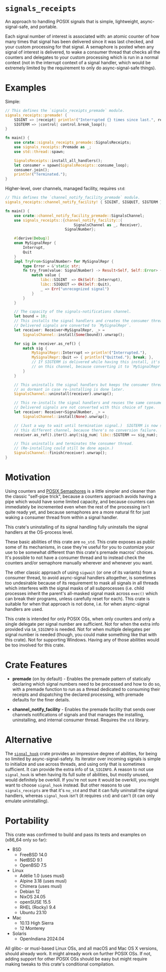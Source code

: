 # `signals_receipts`

An approach to handling POSIX signals that is simple, lightweight, async-signal-safe, and
portable.

Each signal number of interest is associated with: an atomic counter of how many times that signal
has been delivered since it was last checked, and your custom processing for that signal.  A
semaphore is posted when any signal of interest is delivered, to wake a consumer thread that
checks all the counters and delegates to your custom processing which is run in a normal context
(not in the interrupt context of a signal handler, which would be extremely limited by the
requirement to only do async-signal-safe things).

# Examples

Simple:

```rust no_run
// This defines the `signals_receipts_premade` module.
signals_receipts::premade! {
    SIGINT => |receipt| println!("Interrupted {} times since last.", receipt.cur_count);
    SIGTERM => |control| control.break_loop();
}

fn main() {
    use crate::signals_receipts_premade::SignalsReceipts;
    use signals_receipts::Premade as _;
    use std::thread::spawn;

    SignalsReceipts::install_all_handlers();
    let consumer = spawn(SignalsReceipts::consume_loop);
    consumer.join();
    println!("Terminated.");
}
```

Higher-level, over channels, managed facility, requires `std`:

```rust no_run
// This defines the `channel_notify_facility_premade` module.
signals_receipts::channel_notify_facility! { SIGINT, SIGQUIT, SIGTERM }

fn main() {
    use crate::channel_notify_facility_premade::SignalsChannel;
    use signals_receipts::{channel_notify_facility::{
                               SignalsChannel as _, Receiver},
                           SignalNumber};

    #[derive(Debug)]
    enum MySignalRepr {
        Interrupt,
        Quit
    }
    impl TryFrom<SignalNumber> for MySignalRepr {
        type Error = &'static str;
        fn try_from(value: SignalNumber) -> Result<Self, Self::Error> {
            match value {
                libc::SIGINT  => Ok(Self::Interrupt),
                libc::SIGQUIT => Ok(Self::Quit),
                _ => Err("unrecognized signal")
            }
        }
    }

    // The capacity of the signals-notifications channel.
    let bound = 10;
    // This installs the signal handlers and creates the consumer thread.
    // Delivered signals are converted to `MySignalRepr`.
    let receiver: Receiver<MySignalRepr, _> =
        SignalsChannel::install(Some(bound)).unwrap();

    for sig in receiver.as_ref() {
        match sig {
            MySignalRepr::Interrupt => println!("Interrupted."),
            MySignalRepr::Quit => { println!("Quitted."); break; },
            // If SIGTERM is delivered while having this install, it's not sent
            // on this channel, because converting it to `MySignalRepr` fails.
        }
    }

    // This uninstalls the signal handlers but keeps the consumer thread
    // as dormant in case re-installing is done later.
    SignalsChannel::uninstall(receiver).unwrap();

    // This re-installs the signal handlers and reuses the same consumer thread.
    // Delivered signals are not converted with this choice of type.
    let receiver: Receiver<SignalNumber, _> =
        SignalsChannel::install(None).unwrap();

    // (Just a way to wait until termination signal.)  SIGTERM is now sent on
    // this different channel, because there's no conversion failure.
    receiver.as_ref().iter().any(|sig_num| libc::SIGTERM == sig_num);

    // This uninstalls and terminates the consumer thread.
    // (Re-installing could still be done again.)
    SignalsChannel::finish(receiver).unwrap();
}
```

# Motivation

Using counters and [POSIX Semaphores](https://crates.io/crates/sem_safe) is a little simpler and
cleaner than the classic "self-pipe trick", because a counters approach avoids having a pipe which
would have some limited capacity, and because counters can immediately be incremented even when
the rest of the processing isn't quite ready yet, and because semaphores are a more natural fit
for just waking a consumer thread from within a signal handler.

This crate's uninstalling of its signal handling fully uninstalls the signal handlers at the
OS-process level.

These basic abilities of this crate are `no_std`.  This crate exposes as public some of its
mechanisms, in case they're useful for you to customize your use to be somewhat different than
this crate's premade macros' choices.  It's possible to not have a consumer thread and to instead
check the counters and/or semaphore manually wherever and whenever you want.

The other classic approach of using `sigwait` (or one of its variants) from a consumer thread, to
avoid async-signal handlers altogether, is sometimes too undesirable because of its requirement to
mask all signals in all threads which interferes with the signal masks of all subprocesses
(i.e. child processes inherit the parent's all-masked signal mask across `exec()` which can break
their programs, unless carefully reset for each).  This crate is suitable for when that approach
is not done, i.e. for when async-signal handlers are used.

This crate is intended for only POSIX OSs, when only counters and only a single delegate per
signal number are sufficient.  Not for when the extra info provided via `SA_SIGINFO` is needed.
Not for when multiple delegates per signal number is needed (though, you could make something like
that with this crate).  Not for supporting Windows.  Having any of those abilities would be too
involved for this crate.

# Crate Features

- **premade** (on by default) - Enables the premade pattern of statically declaring which signal
  numbers need to be processed and how to do so, with a premade function to run as a thread
  dedicated to consuming their receipts and dispatching the declared processing, with premade
  defaults for the finer details.

- **channel_notify_facility** - Enables the premade facility that sends over channels
  notifications of signals and that manages the installing, uninstalling, and internal consumer
  thread.  Requires the `std` library.

# Alternative

The [`signal_hook`](https://crates.io/crates/signal-hook) crate provides an impressive degree of
abilities, for being so limited by async-signal-safety.  Its iterator over incoming signals is
simple to initialize and use across threads, and using only that is sometimes sufficient.  It can
provide the extra info of `SA_SIGINFO`.  A reason to not use `signal_hook` is when having its full
suite of abilities, but mostly unused, would definitely be overkill.  If you're not sure it would
be overkill, you might want to choose `signal_hook` instead.  But other reasons to use
`signals_receipts` are that it's `no_std` and that it can fully uninstall the signal handlers,
whereas `signal_hook` isn't (it requires `std`) and can't (it can only emulate uninstalling).

# Portability

This crate was confirmed to build and pass its tests and examples on (x86_64 only so far):

- BSD
  - FreeBSD 14.0
  - NetBSD 9.1
  - OpenBSD 7.5
- Linux
  - Adélie 1.0 (uses musl)
  - Alpine 3.18 (uses musl)
  - Chimera (uses musl)
  - Debian 12
  - NixOS 24.05
  - openSUSE 15.5
  - RHEL (Rocky) 9.4
  - Ubuntu 23.10
- Mac
  - 10.13 High Sierra
  - 12 Monterey
- Solaris
  - OpenIndiana 2024.04

All glibc- or musl-based Linux OSs, and all macOS and Mac OS X versions, should already work.  It
might already work on further POSIX OSs.  If not, adding support for other POSIX OSs should be
easy but might require making tweaks to this crate's conditional compilation.
